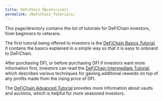 ```yaml
---
title: DeFiChain Öğreticileri
permalink: /DeFiChain_Tutorials/
---
```


This page/directory contains the list of tutorials for DeFiChain investors, from beginners to veterans.

The first tutorial being offered to investors is the [DeFiChain Basics Tutorial](./DeFiChain_Basics_Tutorial.md). It contains the basics explained in a simple way so that it is easy to onboard to DeFiChain.

After purchasing DFI, or before purchasing DFI if investors want more information first, investors can read the [DeFiChain Intermediate Tutorial](./DeFiChain_Intermediate_Tutorial.md), which describes various techniques for gaining additional rewards on top of any profits made from the rising price of DFI.

The [DeFiChain Advanced Tutorial](./DeFiChain_Advanced_Tutorial.md) provides more information about vaults and auctions, which is helpful for more seasoned investors.
